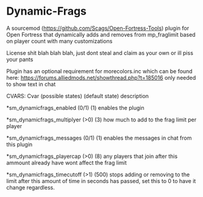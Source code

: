 # Dynamic-Frags
A sourcemod (https://github.com/Scags/Open-Fortress-Tools) plugin for Open Fortress that dynamically adds and removes from mp_fraglimit based on player count with many customizations 

License shit blah blah blah, just dont steal and claim as your own or ill piss your pants

Plugin has an optional requirement for morecolors.inc which can be found here: https://forums.alliedmods.net/showthread.php?t=185016
only needed to show text in chat


CVARS:
Cvar (possible states) (default state) description

*sm_dynamicfrags_enabled (0/1) (1) enables the plugin

*sm_dynamicfrags_multiplyer (>0) (3) how much to add to the frag limit per player

*sm_dynamicfrags_messages (0/1) (1) enables the messages in chat from this plugin

*sm_dynamicfrags_playercap (>0) (8) any players that join after this ammount already have wont affect the frag limit

*sm_dynamicfrags_timecutoff (>1) (500) stops adding or removing to the limit after this amount of time in seconds has passed, set this to 0 to have it change regardless.
